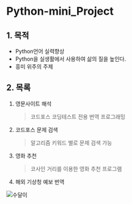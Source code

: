# Python-mini_Project

## 1. 목적

- Python언어 실력향상
- Python을 실생활에서 사용하여 삶의 질을 높인다. 
- 흥미 위주의 주제



## 2. 목록

1. 영문사이트 해석

   >코드포스 코딩테스트 전용 번역 프로그래밍

2. 코드포스 문제 검색

   > 알고리즘 키워드 별로 문제 검색 가능

3. 영화 추천

   > 코사인 거리를 이용한 영화 추천 프로그램

4. 해외 기상청 예보 번역

   > 



![수달이](C:\Users\nyc15\github\Python-mini_project\README.assets\cute.jpg)

